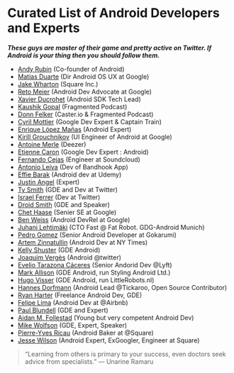# Curated List of Android Developers and Experts
 
 **_These guys are master of their game and pretty active on Twitter. If Android is your thing then you should follow them._**
 
* [Andy Rubin](https://twitter.com/Arubin) (Co-founder of Android)
* [Matias Duarte](https://twitter.com/MatiasDuarte) (Dir Android OS UX at Google)
* [Jake Wharton](https://github.com/JakeWharton) (Square Inc.)
* [Reto Meier](https://twitter.com/retomeier) (Android Dev Advocate at Google)
* [Xavier Ducrohet](https://twitter.com/droidxav) (Android SDK Tech Lead)
* [Kaushik Gopal](http://kaush.co) (Fragmented Podcast)
* [Donn Felker](http://www.donnfelker.com/about/) (Caster.io & Fragmented Podcast)
* [Cyril Mottier](http://cyrilmottier.com/about/) (Google Dev Expert & Captain Train)
* [Enrique López Mañas](https://twitter.com/eenriquelopez) (Android Expert)
* [Kirill Grouchnikov](https://twitter.com/kirillpixel) (UI Engineer of Android at Google)
* [Antoine Merle](https://twitter.com/antoine_merle) (Deezer)
* [Etienne Caron](https://twitter.com/kanawish) (Google Dev Expert : Android)
* [Fernando Cejas](https://twitter.com/fernando_cejas) (Engineer at Soundcloud)
* [Antonio Leiva](https://twitter.com/lime_cl) (Dev of Bandhook App)
* [Effie Barak](https://twitter.com/CodingChick) (Android dev at Udemy)
* [Justin Angel](https://twitter.com/JustinAngel) (Expert)
* [Ty Smith](https://twitter.com/tsmith) (GDE and Dev at Twitter)
* [Israel Ferrer](https://twitter.com/rallat) (Dev at Twitter)
* [Droid Smith](https://twitter.com/devunwired) (GDE and Speaker)
* [Chet Haase](https://twitter.com/chethaase) (Senier SE at Google)
* [Ben Weiss](https://twitter.com/keyboardsurfer) (Android DevRel at Google)
* [Juhani Lehtimäki](https://twitter.com/lehtimaeki) (CTO Fast @ Fat Robot. GDG-Android Munich)
* [Pedro Gomez](https://twitter.com/pedro_g_s) (Senior Android Developer at Gokarumi)
* [Artem Zinnatullin](https://twitter.com/artem_zin) (Android Dev at NY Times)
* [Kelly Shuster](https://twitter.com/KellyShuster) (GDE Android)
* [Joaquim Vergès](https://twitter.com/joenrv) (Android @twitter)
* [Evelio Tarazona Cáceres](https://twitter.com/eveliotc) (Senior Andorid Dev @Lyft)
* [Mark Allison](https://twitter.com/MarkIAllison) (GDE Android, run Styling Android Ltd.)
* [Hugo Visser](https://twitter.com/botteaap) (GDE Android, run LittleRobots.nl)
* [Hannes Dorfmann](https://twitter.com/sockeqwe) (Android Lead @Tickaroo, Open Source Contributor)
* [Ryan Harter](https://twitter.com/rharter) (Freelance Android Dev, GDE)
* [Felipe Lima](https://twitter.com/felipecsl) (Android Dev at @Airbnb)
* [Paul Blundell](https://twitter.com/blundell_apps) (GDE and Expert) 
* [Aidan M. Follestad](https://twitter.com/afollestad) (Young but very competent Android Dev)
* [Mike Wolfson](https://twitter.com/mikewolfson) (GDE, Expert, Speaker)
* [Pierre-Yves Ricau](https://twitter.com/Piwai) (Android Baker at @Square)
* [Jesse Wilson](https://twitter.com/jessewilson) (Android Expert, ExGoogler, Engineer at Square)


> “Learning from others is primary to your success, even doctors seek advice from specialists.” 
― Unarine Ramaru

